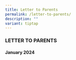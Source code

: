 ```yaml
---
title: Letter to Parents
permalink: /letter-to-parents/
description: ""
variant: tiptap
---
```

<h3>LETTER TO PARENTS</h3><p></p><h4>January 2024</h4><p></p>
